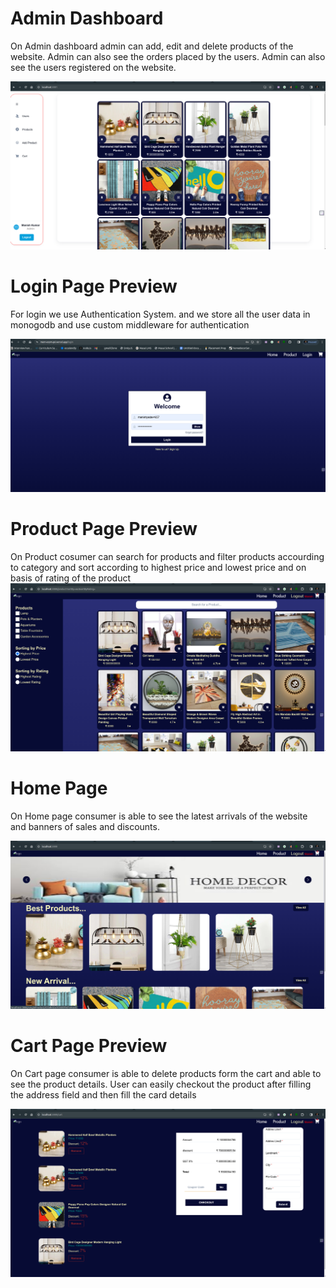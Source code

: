 # Admin Dashboard

On Admin dashboard admin can add, edit and delete products of the website. Admin can also see the orders placed by the users. Admin can also see the users registered on the website. 

![Alt text](./Images/adminDashboard.png)
# Login Page Preview
For login we use Authentication System. and we store all the user data in monogodb and use custom middleware for authentication


![Alt text](./Images/login.png)
# Product Page Preview
On Product cosumer can search for products and filter products accourding to category and sort according to highest price and lowest price and on basis of rating of the product
![Alt text](./Images/image-1.png)
# Home Page
On Home page consumer is able to see the latest arrivals of the website and banners of sales and discounts.


![Alt text](./Images/image-2.png)
# Cart Page Preview
On Cart page consumer is able to delete products form the cart and able to see the product details. User can easily checkout the product after filling the address field and then fill the card details

![Alt text](./Images/image-3.png)
